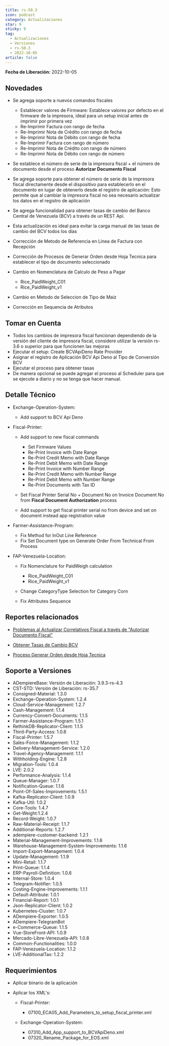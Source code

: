 ```yaml
---
title: rs-50.3
icon: podcast
category: Actualizaciones
star: 9
sticky: 9
tag:
  - Actualizaciones
  - Versiones
  - rs-50.3
  - 2022-10-05
article: false
---
```


**Fecha de Liberación:** 2022-10-05

## Novedades

- Se agrega soporte a nuevos comandos fiscales


  - Establecer valores de Firmware: Establece valores por defecto en el firmware de la impresora, ideal para un setup inicial antes de imprimir por primera vez
  - Re-Imprimir Factura con rango de fecha
  - Re-Imprimir Nota de Crédito con rango de fecha
  - Re-Imprimir Nota de Débito con rango de fecha
  - Re-Imprimir Factura con rango de número
  - Re-Imprimir Nota de Crédito con rango de número
  - Re-Imprimir Nota de Débito con rango de número

- Se establece el número de serie de la impresora fiscal + el número de documento desde el proceso **Autorizar Documento Fiscal**
- Se agrega soporte para obtener el número de serie de la impresora fiscal directamente desde el dispositivo para establecerlo en el documento en lugar de obtenerlo desde el registro de aplicación: Esto permite que al cambiar la impresora fiscal no sea necesario actualizar los datos en el registro de aplicación
- Se agrega funcionalidad para obtener tasas de cambio del Banco Central de Venezuela (BCV) a través de un REST Api.
- Esta actualización es ideal para evitar la carga manual de las tasas de cambio del BCV todos los días
- Corrección de Metodo de Referencia en Linea de Factura con Recepción
- Corrección de Procesos de Generar Orden desde Hoja Tecnica para establecer el tipo de documento seleccionado 
- Cambio en Nomenclatura de Calculo de Peso a Pagar
  
    - Rice_PaidWeight_C01
    - Rice_PaidWeight_v1

- Cambio en Metodo de Seleccion de Tipo de Maiz
- Corrección en Sequencia de Atributos

## Tomar en Cuenta

- Todos los cambios de impresora fiscal funcionan dependiendo de la versión del cliente de impresora fiscal, considere utilizar la versión rs-3.6 o superior para que funcionen las mejoras
- Ejecutar el setup: Create BCVApiDeno Rate Provider
- Asignar el registro de Aplicación BCV Api Deno al Tipo de Conversión BCV
- Ejecutar el proceso para obtener tasas
- De manera opcional se puede agregar el proceso al Scheduler para que se ejecute a diario y no se tenga que hacer manual.
## Detalle Técnico

- Exchange-Operation-System:

  - Add support to BCV Api Deno
  
- Fiscal-Printer:

  - Add support to new fiscal commands

    - Set Firmware Values
    - Re-Print Invoice with Date Range
    - Re-Print Credit Memo with Date Range
    - Re-Print Debit Memo with Date Range
    - Re-Print Invoice with Number Range
    - Re-Print Credit Memo with Number Range
    - Re-Print Debit Memo with Number Range
    - Re-Print Documents with Tax ID
  
  - Set Fiscal Printer Serial No + Document No on Invoice Document No from **Fiscal Document Authorization** process
  - Add support to get fiscal printer serial no from device and set on document instead app registration value
  
- Farmer-Assistance-Program:

  - Fix Method for InOut Line Reference
  - Fix Set Document type on Generate Order From Technical From Process

- FAP-Venezuela-Location: 

  - Fix Nomenclature for PaidWeigh calculation
  
    - Rice_PaidWeight_C01
    - Rice_PaidWeight_v1

  - Change CategoryType Selection for Category Corn
  - Fix Attributes Sequence
  
## Reportes relacionados

- [Problemas al Actualizar Correlativos Fiscal a través de "Autorizar Documento Fiscal"](https://github.com/erpcya/Control-PROSEIN/issues/264)

- [Obtener Tasas de Cambio BCV](https://github.com/erpcya/Control-ERPYA/issues/900)

- [Proceso Generar Orden desde Hoja Tecnica](https://github.com/erpcya/Control-VEALCA/issues/200)

## Soporte a Versiones

- ADempiereBase: Versión de Liberación: 3.9.3-rs-4.3
- CST-STD: Versión de Liberación: rs-35.7
- Consigned-Material: 1.3.0
- Exchange-Operation-System: 1.2.4
- Cloud-Service-Management: 1.2.7
- Cash-Management: 1.1.4
- Currency-Convert-Documents: 1.1.5
- Farmer-Assistance-Program: 1.5.1
- RethinkDB-Replicator-Client: 1.1.5
- Third-Party-Access: 1.0.6
- Fiscal-Printer: 1.5.7
- Sales-Force-Management: 1.1.2
- Delivery-Management-Service: 1.2.0
- Travel-Agency-Management: 1.1.1
- Withholding-Engine: 1.2.8
- Migration-Tools: 1.0.4
- LVE: 2.0.2
- Performance-Analysis: 1.1.4
- Queue-Manager: 1.0.7
- Notification-Queue: 1.1.6
- Point-Of-Sales-Improvements: 1.5.1
- Kafka-Replicator-Client: 1.0.9
- Kafka-Util: 1.0.2
- Core-Tools: 1.4.7
- Get-Weight:1.2.4
- Record-Weight: 1.0.7
- Raw-Material-Receipt: 1.1.7
- Additional-Reports: 1.2.7
- adempiere-customer-backend: 1.2.1
- Material-Management-Improvements: 1.1.6
- Warehouse-Management-System-Improvements: 1.1.6
- Import-Export-Management: 1.0.4
- Update-Management: 1.1.9
- Mini-Retail: 1.1.7
- Print-Queue: 1.1.4
- ERP-Payroll-Definition: 1.0.6
- Internal-Store: 1.0.4
- Telegram-Notifier: 1.0.5
- Costing-Engine-Improvements: 1.1.1
- Default-Attribute: 1.0.1
- Financial-Report: 1.0.1
- Json-Replicator-Client: 1.0.2
- Kubernetes-Cluster: 1.0.7
- ADempiere-Exporter: 1.0.5
- ADempiere-TelegramBot
- e-Commerce-Queue: 1.1.5
- Vue-StoreFront-API: 1.0.9
- Mercado-Libre-Venezuela-API: 1.0.8
- Common-Functionalities: 1.0.0
- FAP-Venezuela-Location: 1.1.2
- LVE-AdditionalTax: 1.2.2
## Requerimientos

- Aplicar binario de la aplicación
- Aplicar los XML's:
  
  - Fiscal-Printer:

    - 07100_ECA05_Add_Parameters_to_setup_fiscal_printer.xml
  
  - Exchange-Operation-System:

    - 07310_Add_App_support_to_BCVApiDeno.xml
    - 07320_Rename_Package_for_EOS.xml